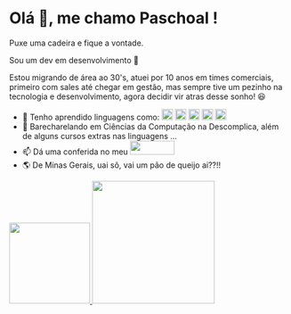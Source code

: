 # Olá 👋, me chamo Paschoal !
Puxe uma cadeira e fique a vontade.

Sou um dev em desenvolvimento 🥁

Estou migrando de área ao 30's, atuei por 10 anos em times comerciais, primeiro com sales até chegar em gestão, mas sempre tive um pezinho na tecnologia e desenvolvimento, agora decidir vir atras desse sonho!
😆

- 👀 Tenho aprendido linguagens como: 
<img style="" src="https://cdn.jsdelivr.net/gh/devicons/devicon/icons/html5/html5-original.svg" width="20" height="20"/> <img src="https://cdn.jsdelivr.net/gh/devicons/devicon/icons/css3/css3-original.svg" width="20" height="20"/> <img src="https://cdn.jsdelivr.net/gh/devicons/devicon/icons/javascript/javascript-original.svg" width="20" height="20"/> <img src="https://cdn.jsdelivr.net/gh/devicons/devicon/icons/java/java-original-wordmark.svg" width="20" height="20"/> <img src="https://cdn.jsdelivr.net/gh/devicons/devicon/icons/php/php-original.svg" width="20" height="20" />
- 🌱 Barecharelando em Ciências da Computação na Descomplica, além de alguns cursos extras nas linguagens ...          
- 📫 Dá uma conferida no meu <a href="https://www.linkedin.com/in/paschoal-colombini-77b395b9/" target="_blank"><img src="https://img.shields.io/badge/-LinkedIn-%230077B5?style=for-the-badge&logo=linkedin&logoColor=white" target="_blank" width="80" height="25"></a> 
- 🌎 De Minas Gerais, uai sô, vai um pão de queijo ai??!! 
           
<div>
<a href="htts://github.com/Pcolombini">
<img height="145em" src="https://github-readme-stats.vercel.app/api/top-langs/?username=Pcolombini&layout=compact&langs_count=7&theme=dracula"/>
<img height="220em" src="https://github-readme-stats.vercel.app/api?username=Pcolombini&show_icons=true&theme=dracula&include_all_commits=true&count_private=true"/>
</div>
  
<!---
Pcolombini/Pcolombini is a ✨ special ✨ repository because its `README.md` (this file) appears on your GitHub profile.
You can click the Preview link to take a look at your changes.
--->
